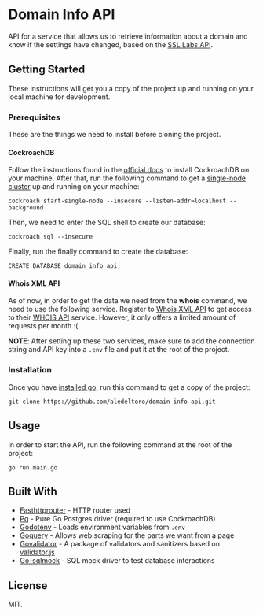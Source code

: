# Domain Info API

API for a service that allows us to retrieve information about a domain and know if the settings have changed, based on the [SSL Labs API](https://github.com/ssllabs/ssllabs-scan). 

## Getting Started

These instructions will get you a copy of the project up and running on your local machine for development. 

### Prerequisites

These are the things we need to install before cloning the project. 

#### CockroachDB

Follow the instructions found in the [official docs](https://www.cockroachlabs.com/docs/stable/install-cockroachdb-linux.html) to install CockroachDB on your machine. After that, run the following command to get a [single-node cluster](https://www.cockroachlabs.com/docs/stable/cockroach-start-single-node.html) up and running on your machine: 

```
cockroach start-single-node --insecure --listen-addr=localhost --background
```

Then, we need to enter the SQL shell to create our database: 

```
cockroach sql --insecure
```

Finally, run the finally command to create the database: 

```
CREATE DATABASE domain_info_api;
```

#### Whois XML API

As of now, in order to get the data we need from the **whois** command, we need to use the following service. Register to [Whois XML API](https://main.whoisxmlapi.com/login) to get access to their [WHOIS API](https://whois.whoisxmlapi.com/) service. However, it only offers a limited amount of requests per month :(.

**NOTE**: After setting up these two services, make sure to add the connection string and API key into a `.env` file and put it at the root of the project.  

### Installation

Once you have [installed go](https://golang.org/doc/install), run this command to get a copy of the project: 

```
git clone https://github.com/aledeltoro/domain-info-api.git
```

## Usage

In order to start the API, run the following command at the root of the project: 

```
go run main.go
```

## Built With

* [Fasthttprouter](https://github.com/buaazp/fasthttprouter) - HTTP router used
* [Pq](https://github.com/lib/pq) - Pure Go Postgres driver (required to use CockroachDB)
* [Godotenv](https://github.com/joho/godotenv) - Loads environment variables from `.env`
* [Goquery](https://github.com/PuerkitoBio/goquery) - Allows web scraping for the parts we want from a page
* [Govalidator](https://github.com/asaskevich/govalidator) - A package of validators and sanitizers based on [validator.js](https://github.com/validatorjs/validator.js)
* [Go-sqlmock](https://github.com/DATA-DOG/go-sqlmock) - SQL mock driver to test database interactions

## License

MIT.

